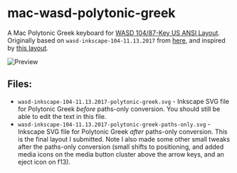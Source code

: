 # mac-wasd-polytonic-greek

A Mac Polytonic Greek keyboard for [WASD 104/87-Key US ANSI Layout](http://www.wasdkeyboards.com/). Originally based on `wasd-inkscape-104-11.13.2017` from [here](https://support.wasdkeyboards.com/hc/en-us/articles/115007847008-Download-Template-Files), and inspired by [this layout](https://kprepublic.com/products/kprepublic-139-greek-root-greece-blue-cyan-font-language-cherry-profile-dye-sub-keycap-pbt-for-gh60-xd60-xd84-tada68-87-104).

![Preview](https://raw.github.com/ryanfb/mac-wasd-polytonic-greek/master/mac-wasd-polytonic-greek.png)

## Files:

* `wasd-inkscape-104-11.13.2017-polytonic-greek.svg` - Inkscape SVG file for Polytonic Greek *before* paths-only conversion. You should still be able to edit the text in this file.
* `wasd-inkscape-104-11.13.2017-polytonic-greek-paths-only.svg` - Inkscape SVG file for Polytonic Greek *after* paths-only conversion. This is the final layout I submitted. Note I also made some other small tweaks after the paths-only conversion (small shifts to positioning, and added media icons on the media button cluster above the arrow keys, and an eject icon on f13).
